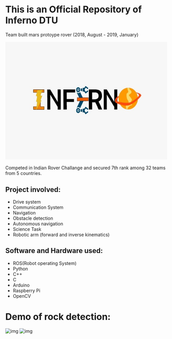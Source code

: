 # This is an Official Repository of Inferno DTU  
Team built mars protoype rover (2018, August - 2019, January)

![img](src/inferno.jpg)

Competed in Indian Rover Challange and secured 7th rank among 32 teams from 5 countries.

## Project involved:
- Drive system
- Communication System
- Navigation
- Obstacle detection
- Autonomous navigation
- Science Task
- Robotic arm (forward and inverse kinematics)

## Software and Hardware used:
- ROS(Robot operating System)
- Python
- C++
- C
- Arduino
- Raspberry Pi
- OpenCV

# Demo of rock detection:
![img](src/rock.jpg)
![img](src/rock1.jpg)
